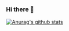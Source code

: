 ### Hi there 👋

[![Anurag's github stats](https://github-readme-stats.vercel.app/api?username=Fossil10)](https://github.com/anuraghazra/github-readme-stats)


<!--
**Fossil10/Fossil10** is a ✨ _special_ ✨ repository because its `README.md` (this file) appears on your GitHub profile.

Here are some ideas to get you started:

- 🔭 I’m currently working on ...
- 🌱 I’m currently learning ...
- 👯 I’m looking to collaborate on ...
- 🤔 I’m looking for help with ...
- 💬 Ask me about ...
- 📫 How to reach me: ...
- 😄 Pronouns: ...
- ⚡ Fun fact: ...
-->


